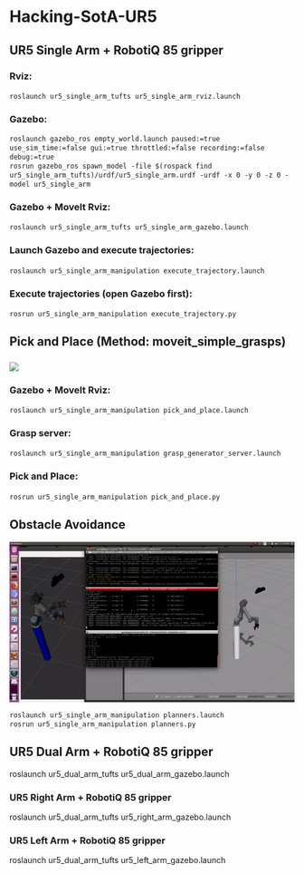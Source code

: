# Hacking-SotA-UR5

## UR5 Single Arm + RobotiQ 85 gripper

### Rviz:
`roslaunch ur5_single_arm_tufts ur5_single_arm_rviz.launch`

### Gazebo:
```
roslaunch gazebo_ros empty_world.launch paused:=true use_sim_time:=false gui:=true throttled:=false recording:=false debug:=true
rosrun gazebo_ros spawn_model -file $(rospack find ur5_single_arm_tufts)/urdf/ur5_single_arm.urdf -urdf -x 0 -y 0 -z 0 -model ur5_single_arm
```

### Gazebo + MoveIt Rviz:
`roslaunch ur5_single_arm_tufts ur5_single_arm_gazebo.launch`

### Launch Gazebo and execute trajectories:
`roslaunch ur5_single_arm_manipulation execute_trajectory.launch`

### Execute trajectories (open Gazebo first):
`rosrun ur5_single_arm_manipulation execute_trajectory.py`

## Pick and Place (Method: moveit_simple_grasps)

<img src="pics/pick_and_place_demo.gif" align="middle">

### Gazebo + MoveIt Rviz:
`roslaunch ur5_single_arm_manipulation pick_and_place.launch`

### Grasp server:
`roslaunch ur5_single_arm_manipulation grasp_generator_server.launch`

### Pick and Place:
`rosrun ur5_single_arm_manipulation pick_and_place.py`

## Obstacle Avoidance

<img src="pics/obstacle_avoidance_demo.gif" align="middle">

```
roslaunch ur5_single_arm_manipulation planners.launch
rosrun ur5_single_arm_manipulation planners.py
```

## UR5 Dual Arm + RobotiQ 85 gripper

roslaunch ur5_dual_arm_tufts ur5_dual_arm_gazebo.launch

### UR5 Right Arm + RobotiQ 85 gripper

roslaunch ur5_dual_arm_tufts ur5_right_arm_gazebo.launch

### UR5 Left Arm + RobotiQ 85 gripper

roslaunch ur5_dual_arm_tufts ur5_left_arm_gazebo.launch

